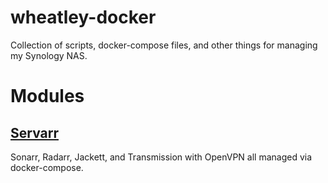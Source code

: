 # wheatley-docker

Collection of scripts, docker-compose files, and other things for managing my Synology NAS.

# Modules

## [Servarr](./servarr) 

Sonarr, Radarr, Jackett, and Transmission with OpenVPN all managed via docker-compose. 